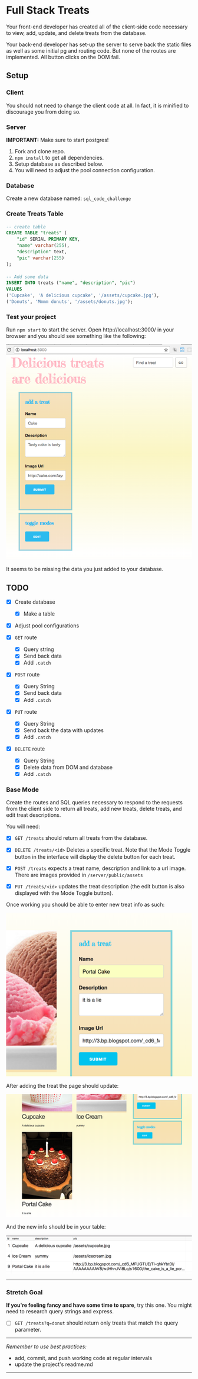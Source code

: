 Full Stack Treats
===

Your front-end developer has created all of the client-side code necessary to view, add, update, and delete treats from the database. 

Your back-end developer has set-up the server to serve back the static files as well as some initial pg and routing code. But none of the routes are implemented. All button clicks on the DOM fail.

## Setup

### Client

You should not need to change the client code at all. In fact, it is minified to discourage you from doing so.

### Server

**IMPORTANT:** Make sure to start postgres!

1. Fork and clone repo.
2. `npm install` to get all dependencies.
3. Setup database as described below.
4. You will need to adjust the pool connection configuration.

### Database

Create a new database named: `sql_code_challenge`

### Create Treats Table

```SQL
-- create table
CREATE TABLE "treats" (
	"id" SERIAL PRIMARY KEY,
	"name" varchar(255),
	"description" text,
	"pic" varchar(255)
);

-- Add some data
INSERT INTO treats ("name", "description", "pic")
VALUES 
('Cupcake', 'A delicious cupcake', '/assets/cupcake.jpg'),
('Donuts', 'Mmmm donuts', '/assets/donuts.jpg');

```

### Test your project

Run `npm start` to start the server. Open http://localhost:3000/ in your browser and you should see something like the following:

![start](images/start.png)

It seems to be missing the data you just added to your database.

## TODO

- [x] Create database
	- [x] Make a table

- [x] Adjust pool configurations

- [x] `GET` route
	- [x] Query string
	- [x] Send back data
	- [x] Add `.catch`

- [x] `POST` route
	- [x] Query String
	- [x] Send back data
	- [x] Add `.catch`

- [x] `PUT` route
	- [x] Query String
	- [x] Send back the data with updates
	- [x] Add `.catch`

- [x] `DELETE` route
	- [x] Query String
	- [x] Delete data from DOM and database
	- [x] Add `.catch`

### Base Mode

Create the routes and SQL queries necessary to respond to the requests from the client side to return all treats, add new treats, delete treats, and edit treat descriptions. 

You will need:

- [x] `GET /treats` should return all treats from the database.

- [x] `DELETE /treats/<id>` Deletes a specific treat. Note that the Mode Toggle button in the interface will display the delete button for each treat.

- [x] `POST /treats` expects a treat name, description and link to a url image. There are images provided in `/server/public/assets`

- [x] `PUT /treats/<id>` updates the treat description (the edit button is also displayed with the Mode Toggle button).


Once working you should be able to enter new treat info as such:

![adding](images/adding.png)

After adding the treat the page should update:

![added](images/added.png)

And the new info should be in your table:

![dbUpdated](images/dbUpdated.png)






---


### Stretch Goal

**If you're feeling fancy and have some time to spare**, try this one. You might need to research query strings and express. 

- [ ] `GET /treats?q=donut` should return only treats that match the query parameter.

---

*Remember to use best practices:*

- add, commit, and push working code at regular intervals
- update the project's readme.md

---
